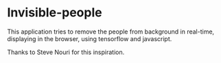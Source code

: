 # Invisible-people

This application tries to remove the people from background in real-time, displaying in the browser, using tensorflow and javascript.

Thanks to Steve Nouri for this inspiration.
